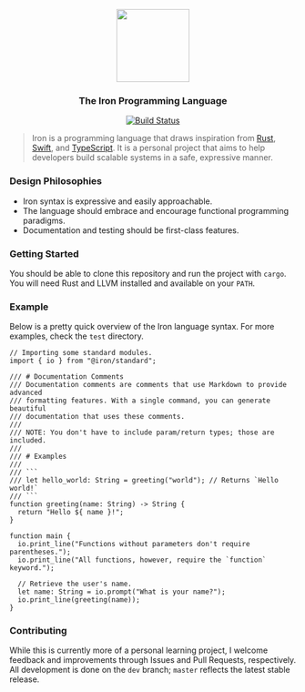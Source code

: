 <p align="center"><img src="https://svgshare.com/i/7Qc.svg" height="128px" width="128px" /></p>
<h3 align="center">The Iron Programming Language</h3>

<p align="center">
  <a href="https://travis-ci.org/ironlang/iron" target="_blank">
    <img src="https://travis-ci.org/ironlang/iron.svg?branch=master" alt="Build Status" />
  </a>
</p>

> Iron is a programming language that draws inspiration from [Rust](https://www.rust-lang.org/en-US/), [Swift](https://swift.org), and [TypeScript](https://www.typescriptlang.org). It is a personal project that aims to help developers build scalable systems in a safe, expressive manner.

### Design Philosophies

* Iron syntax is expressive and easily approachable.
* The language should embrace and encourage functional programming paradigms.
* Documentation and testing should be first-class features.

### Getting Started

You should be able to clone this repository and run the project with `cargo`. You will need Rust and LLVM installed and available on your `PATH`.

### Example

Below is a pretty quick overview of the Iron language syntax. For more examples, check the `test` directory.

``` iron
// Importing some standard modules.
import { io } from "@iron/standard";

/// # Documentation Comments
/// Documentation comments are comments that use Markdown to provide advanced
/// formatting features. With a single command, you can generate beautiful
/// documentation that uses these comments.
///
/// NOTE: You don't have to include param/return types; those are included.
///
/// # Examples
///
/// ```
/// let hello_world: String = greeting("world"); // Returns `Hello world!`
/// ```
function greeting(name: String) -> String {
  return "Hello ${ name }!";
}

function main {
  io.print_line("Functions without parameters don't require parentheses.");
  io.print_line("All functions, however, require the `function` keyword.");

  // Retrieve the user's name.
  let name: String = io.prompt("What is your name?");
  io.print_line(greeting(name));
}
```

### Contributing

While this is currently more of a personal learning project, I welcome feedback and improvements through Issues and Pull Requests, respectively. All development is done on the `dev` branch; `master` reflects the latest stable release.
